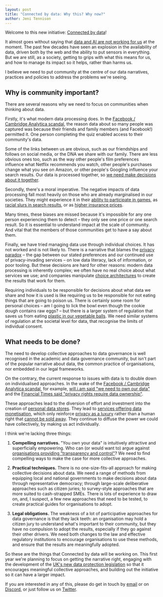 ```yaml
---
layout: post
title: "Connected by data: Why this? Why now?"
author: Jeni Tennison
---
```

Welcome to this new initiative: [Connected by data](https://connectedbydata.org)!

It almost goes without saying that [data and AI are not working for us](/problems/impact.html) at the moment. The past few decades have seen an explosion in the availability of data, driven both by the web and the ability to put sensors in everything. But we are still, as a society, getting to grips with what this means for us, and how to manage its impact so it helps, rather than harms us.

I believe we need to put community at the centre of our data narratives, practices and policies to address the problems we're seeing.

<!--more-->

## Why is community important?

There are several reasons why we need to focus on communities when thinking about data.

Firstly, it's what modern data processing does. In the [Facebook / Cambridge Analytica scandal](https://en.wikipedia.org/wiki/Facebook%E2%80%93Cambridge_Analytica_data_scandal), the reason data about so many people was captured was because their friends and family members (and Facebook!) permitted it. One person completing the quiz enabled access to their community's data.

Some of the links between us are obvious, such as our friendships and follows on social media, or the DNA we share with our family. There are less obvious ones too, such as the way other people's film preferences influence what Netflix recommends you watch, other people's purchases change what you see on Amazon, or other people's Googling influence your search results. Our data is processed together, so [we need make decisions about it together](https://papers.ssrn.com/sol3/papers.cfm?abstract_id=3727562).

Secondly, there's a moral imperative. The negative impacts of data processing fall most heavily on those who are already marginalised in our societies. They might experience it in their [ability to participate in games](https://doi.org/10.1080/10095020.2017.1368200), as [racial slurs in search results](https://en.wikipedia.org/wiki/Criticism_of_Google#Portrayals_of_race_and_gender), or as [higher insurance prices](https://www.bbc.co.uk/news/business-43011882).

Many times, these biases are missed because it's impossible for any one person experiencing them to detect – they only see one price or one search result. So it is essential to understand impact at the scale of community. And vital that the members of those communities get to have a say about them.

Finally, we have tried managing data use through individual choices. It has not worked and is not likely to. There is a narrative that blames the [privacy paradox](https://en.wikipedia.org/wiki/Privacy#Privacy_paradox_and_economic_valuation) – the gap between our stated preferences and our continued use of privacy-invading services – on low data literacy, lack of information, or poor tooling. But these decisions are hard for other reasons: modern data processing is inherently complex; we often have no real choice about what services we use; and companies manipulate [choice architectures](https://en.wikipedia.org/wiki/Choice_architecture) to create the results that work for them.

Requiring individuals to be responsible for decisions about what data we share and how it is used is like requiring us to be responsible for not eating things that are going to poison us. There is certainly some room for personal choices – am I going to lick the bowl even though the cookie dough contains raw eggs? – but there is a larger system of regulation that saves us from eating [plastic in our vegetable balls](https://www.food.gov.uk/news-alerts/alert/fsa-prin-08-2022). We need similar systems of regulation at the societal level for data, that recognise the limits of individual consent.

## What needs to be done?

The need to develop collective approaches to data governance is well recognised in the academic and data governance community, but isn't part of the popular narrative about data, the common practice of organisations, nor embedded in our legal frameworks.

On the contrary, the current response to issues with data is to double down on individualised approaches. In the wake of the [Facebook / Cambridge Analytica scandal](https://en.wikipedia.org/wiki/Facebook%E2%80%93Cambridge_Analytica_data_scandal), for example, [will.i.am said "we need to own our data"](https://www.economist.com/open-future/2019/01/21/we-need-to-own-our-data-as-a-human-right-and-be-compensated-for-it) and the [Financial Times said "privacy rights require data ownership"](https://www.ft.com/content/a00ecf9e-2d03-11e8-a34a-7e7563b0b0f4).

These approaches lead to the diversion of effort and investment into the creation of [personal data stores](https://en.wikipedia.org/wiki/Personal_data_service). They lead to [services offering data monetisation](https://pooldata.io/), which only reinforce [privacy as a luxury](https://mindmatters.today/2019/07/is-privacy-a-luxury-now/) rather than a human right that [cannot be sold away](https://edps.europa.eu/sites/edp/files/publication/17-03-14_opinion_digital_content_en.pdf). They continue to diffuse the power we could have collectively, by making us act individually.

I think we're lacking three things:

1. **Compelling narratives.** "You own your data" is intuitively attractive and superficially empowering. Who can (or would want to) argue against [organisations providing "transparency and control"](https://twitter.com/robinberjon/status/1486008955306446854)? We need to find compelling ways to make the case for more collective approaches.

2. **Practical techniques.** There is no one-size-fits-all approach for making collective decisions about data. We need a range of methods from equipping local and national governments to make decisions about data through representative democracy; through large-scale deliberative approaches such as citizen juries; to survey-style approaches that are more suited to cash-strapped SMEs. There is lots of experience to draw on, and, I suspect, a few new approaches that need to be tested, to create practical guides for organisations to adopt.

3. **Legal obligations.** The weakness of a lot of participative approaches for data governance is that they lack teeth: an organisation may hold a citizen jury to understand what's important to their community, but they have no compulsion to adopt the results, especially if they go against their other drivers. We need both changes to the law and effective regulatory institutions to encourage organisations to use these methods, and ensure that the results are meaningfully adopted.

So these are the things that Connected by data will be working on. This first year we're planning to focus on getting the narrative right, engaging with the development of the [UK's new data protection legislation](https://www.gov.uk/government/consultations/data-a-new-direction) so that it encourages meaningful collective approaches, and building out the initiative so it can have a larger impact.

If you are interested in any of this, please do get in touch by [email](mailto:jeni@connectedbydata.org) or on [Discord](https://discord.gg/uZyhRghzsc), or just follow us on [Twitter](https://twitter.com/ConnectedByData).
